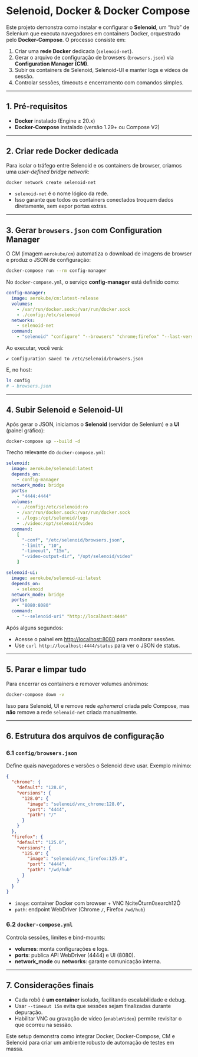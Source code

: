 # Selenoid, Docker & Docker Compose

Este projeto demonstra como instalar e configurar o **Selenoid**, um “hub” de Selenium que executa navegadores em containers Docker, orquestrado pelo **Docker-Compose**. O processo consiste em:

1. Criar uma **rede Docker** dedicada (`selenoid-net`).  
2. Gerar o arquivo de configuração de browsers (`browsers.json`) via **Configuration Manager (CM)**.  
3. Subir os containers de Selenoid, Selenoid-UI e manter logs e vídeos de sessão.  
4. Controlar sessões, timeouts e encerramento com comandos simples.  

---

## 1. Pré-requisitos

- **Docker** instalado (Engine ≥ 20.x) 
- **Docker-Compose** instalado (versão 1.29+ ou Compose V2)

---

## 2. Criar rede Docker dedicada

Para isolar o tráfego entre Selenoid e os containers de browser, criamos uma _user-defined bridge network_:

```bash
docker network create selenoid-net
```
- `selenoid-net` é o nome lógico da rede.
- Isso garante que todos os containers conectados troquem dados diretamente, sem expor portas extras.  

---

## 3. Gerar `browsers.json` com Configuration Manager

O CM (imagem `aerokube/cm`) automatiza o download de imagens de browser e produz o JSON de configuração:

```bash
docker-compose run --rm config-manager
```

No `docker-compose.yml`, o serviço **config-manager** está definido como:

```yaml
config-manager:
  image: aerokube/cm:latest-release
  volumes:
    - /var/run/docker.sock:/var/run/docker.sock     
    - ./config:/etc/selenoid                        
  networks:
    - selenoid-net
  command:                                     
    - "selenoid" "configure" "--browsers" "chrome;firefox" "--last-versions" "2" "--config-dir" "/etc/selenoid" "--force"
```

Ao executar, você verá:

```
✔ Configuration saved to /etc/selenoid/browsers.json
```

E, no host:

```bash
ls config
# → browsers.json
```

---

## 4. Subir Selenoid e Selenoid-UI

Após gerar o JSON, iniciamos o **Selenoid** (servidor de Selenium) e a **UI** (painel gráfico):

```bash
docker-compose up --build -d
```

Trecho relevante do `docker-compose.yml`:

```yaml
selenoid:
  image: aerokube/selenoid:latest
  depends_on:
    - config-manager
  network_mode: bridge                           
  ports:
    - "4444:4444"                                 
  volumes:
    - ./config:/etc/selenoid:ro                   
    - /var/run/docker.sock:/var/run/docker.sock
    - ./logs:/opt/selenoid/logs
    - ./video:/opt/selenoid/video
  command:
    [
      "-conf", "/etc/selenoid/browsers.json",
      "-limit", "10",
      "-timeout", "15m",                          
      "-video-output-dir", "/opt/selenoid/video"
    ]

selenoid-ui:
  image: aerokube/selenoid-ui:latest
  depends_on:
    - selenoid
  network_mode: bridge
  ports:
    - "8080:8080"                                
  command:
    - "--selenoid-uri" "http://localhost:4444"
```

Após alguns segundos:

- Acesse o painel em <http://localhost:8080> para monitorar sessões.  
- Use `curl http://localhost:4444/status` para ver o JSON de status.  

---

## 5. Parar e limpar tudo

Para encerrar os containers e remover volumes anônimos:

```bash
docker-compose down -v
```

Isso para Selenoid, UI e remove rede _ephemeral_ criada pelo Compose, mas **não** remove a rede `selenoid-net` criada manualmente.

---

## 6. Estrutura dos arquivos de configuração

### 6.1 `config/browsers.json`

Define quais navegadores e versões o Selenoid deve usar. Exemplo mínimo:

```json
{
  "chrome": {
    "default": "128.0",
    "versions": {
      "128.0": {
        "image": "selenoid/vnc_chrome:128.0",
        "port": "4444",
        "path": "/"
      }
    }
  },
  "firefox": {
    "default": "125.0",
    "versions": {
      "125.0": {
        "image": "selenoid/vnc_firefox:125.0",
        "port": "4444",
        "path": "/wd/hub"
      }
    }
  }
}
```

- `image`: container Docker com browser + VNC citeturn0search12  
- `path`: endpoint WebDriver (Chrome `/`, Firefox `/wd/hub`)   

### 6.2 `docker-compose.yml`

Controla sessões, limites e bind-mounts:

- **volumes**: monta configurações e logs.  
- **ports**: publica API WebDriver (4444) e UI (8080).  
- **network_mode** ou **networks**: garante comunicação interna.  

---

## 7. Considerações finais

- Cada robô é **um container** isolado, facilitando escalabilidade e debug.  
- Usar `--timeout 15m` evita que sessões sejam finalizadas durante depuração.  
- Habilitar VNC ou gravação de vídeo (`enableVideo`) permite revisitar o que ocorreu na sessão.  

Este setup demonstra como integrar Docker, Docker-Compose, CM e Selenoid para criar um ambiente robusto de automação de testes em massa.
